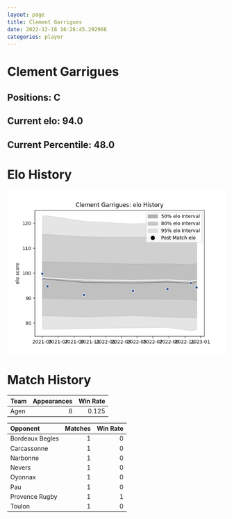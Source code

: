 ```yaml
---  
layout: page  
title: Clement Garrigues  
date: 2022-12-18 16:26:45.292966  
categories: player  
---
```

# Clement Garrigues

## Positions: C

## Current elo: 94.0

## Current Percentile: 48.0

# Elo History


![elo history](history_ClementGarrigues.png)
# Match History


| Team   |   Appearances |   Win Rate |
|:-------|--------------:|-----------:|
| Agen   |             8 |      0.125 |

| Opponent        |   Matches |   Win Rate |
|:----------------|----------:|-----------:|
| Bordeaux Begles |         1 |          0 |
| Carcassonne     |         1 |          0 |
| Narbonne        |         1 |          0 |
| Nevers          |         1 |          0 |
| Oyonnax         |         1 |          0 |
| Pau             |         1 |          0 |
| Provence Rugby  |         1 |          1 |
| Toulon          |         1 |          0 |